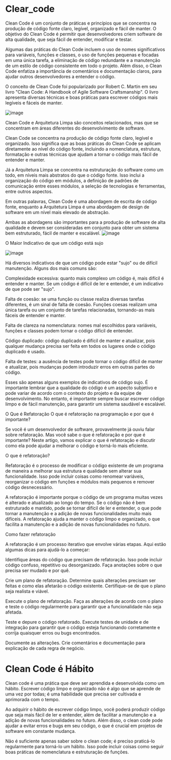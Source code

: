 # Clear_code

Clean Code é um conjunto de práticas e princípios que se concentra na produção de código fonte claro, legível, organizado e fácil de manter. O objetivo do Clean Code é permitir que desenvolvedores criem software de alta qualidade, que seja fácil de entender, modificar e testar.

Algumas das práticas do Clean Code incluem o uso de nomes significativos para variáveis, funções e classes, o uso de funções pequenas e focadas em uma única tarefa, a eliminação de código redundante e a manutenção de um estilo de código consistente em todo o projeto. Além disso, o Clean Code enfatiza a importância de comentários e documentação claros, para ajudar outros desenvolvedores a entender o código.

O conceito de Clean Code foi popularizado por Robert C. Martin em seu livro "Clean Code: A Handbook of Agile Software Craftsmanship". O livro apresenta diversas técnicas e boas práticas para escrever códigos mais legíveis e fáceis de manter.

![image](https://user-images.githubusercontent.com/14266075/226640772-06421a46-cf7b-49ee-9402-57a9b3338c40.png)

Clean Code e Arquitetura Limpa são conceitos relacionados, mas que se concentram em áreas diferentes do desenvolvimento de software.

Clean Code se concentra na produção de código fonte claro, legível e organizado. Isso significa que as boas práticas do Clean Code se aplicam diretamente ao nível do código fonte, incluindo a nomenclatura, estrutura, formatação e outras técnicas que ajudam a tornar o código mais fácil de entender e manter.

Já a Arquitetura Limpa se concentra na estruturação do software como um todo, em níveis mais abstratos do que o código fonte. Isso inclui a organização do código em módulos, a definição de padrões de comunicação entre esses módulos, a seleção de tecnologias e ferramentas, entre outros aspectos.

Em outras palavras, Clean Code é uma abordagem de escrita de código fonte, enquanto a Arquitetura Limpa é uma abordagem de design de software em um nível mais elevado de abstração.

Ambas as abordagens são importantes para a produção de software de alta qualidade e devem ser consideradas em conjunto para obter um sistema bem estruturado, fácil de manter e escalável.
![image](https://user-images.githubusercontent.com/14266075/226642740-d07cd219-2838-4218-a418-52b34010d3a2.png)

 O Maior Indicativo de que um código está sujo
 
 ![image](https://user-images.githubusercontent.com/14266075/226649411-eb62fb9e-da90-4fd6-b3de-4fdcd9fe61d1.png)

Há diversos indicativos de que um código pode estar "sujo" ou de difícil manutenção. Alguns dos mais comuns são:

Complexidade excessiva: quanto mais complexo um código é, mais difícil é entender e manter. Se um código é difícil de ler e entender, é um indicativo de que pode ser "sujo".

Falta de coesão: se uma função ou classe realiza diversas tarefas diferentes, é um sinal de falta de coesão. Funções coesas realizam uma única tarefa ou um conjunto de tarefas relacionadas, tornando-as mais fáceis de entender e manter.

Falta de clareza na nomenclatura: nomes mal escolhidos para variáveis, funções e classes podem tornar o código difícil de entender.

Código duplicado: código duplicado é difícil de manter e atualizar, pois qualquer mudança precisa ser feita em todos os lugares onde o código duplicado é usado.

Falta de testes: a ausência de testes pode tornar o código difícil de manter e atualizar, pois mudanças podem introduzir erros em outras partes do código.

Esses são apenas alguns exemplos de indicativos de código sujo. É importante lembrar que a qualidade do código é um aspecto subjetivo e pode variar de acordo com o contexto do projeto e da equipe de desenvolvimento. No entanto, é importante sempre buscar escrever código limpo e de fácil manutenção, para garantir um sistema saudável e escalável.

O Que é Refatoração
O que é refatoração na programação e por que é importante?

Se você é um desenvolvedor de software, provavelmente já ouviu falar sobre refatoração. Mas você sabe o que é refatoração e por que é importante? Neste artigo, vamos explicar o que é refatoração e discutir como ela pode ajudar a melhorar o código e torná-lo mais eficiente.

O que é refatoração?

Refatoração é o processo de modificar o código existente de um programa de maneira a melhorar sua estrutura e qualidade sem alterar sua funcionalidade. Isso pode incluir coisas como renomear variáveis, reorganizar o código em funções e módulos mais pequenos e remover código desnecessário.

A refatoração é importante porque o código de um programa muitas vezes é alterado e atualizado ao longo do tempo. Se o código não é bem estruturado e mantido, pode se tornar difícil de ler e entender, o que pode tornar a manutenção e a adição de novas funcionalidades muito mais difíceis. A refatoração ajuda a manter o código limpo e organizado, o que facilita a manutenção e a adição de novas funcionalidades no futuro.

Como fazer refatoração

A refatoração é um processo iterativo que envolve várias etapas. Aqui estão algumas dicas para ajudá-lo a começar:

Identifique áreas do código que precisam de refatoração. Isso pode incluir código confuso, repetitivo ou desorganizado. Faça anotações sobre o que precisa ser mudado e por quê.

Crie um plano de refatoração. Determine quais alterações precisam ser feitas e como elas afetarão o código existente. Certifique-se de que o plano seja realista e viável.

Execute o plano de refatoração. Faça as alterações de acordo com o plano e teste o código regularmente para garantir que a funcionalidade não seja afetada.

Teste e depure o código refatorado. Execute testes de unidade e de integração para garantir que o código esteja funcionando corretamente e corrija quaisquer erros ou bugs encontrados.

Documente as alterações. Crie comentários e documentação para explicação de cada regra de negócio.


# Clean Code é Hábito
Clean code é uma prática que deve ser aprendida e desenvolvida como um hábito. Escrever código limpo e organizado não é algo que se aprende de uma vez por todas; é uma habilidade que precisa ser cultivada e aprimorada com o tempo.

Ao adquirir o hábito de escrever código limpo, você poderá produzir código que seja mais fácil de ler e entender, além de facilitar a manutenção e a adição de novas funcionalidades no futuro. Além disso, o clean code pode ajudar a evitar erros e bugs em seu código, o que é crucial em projetos de software em constante mudança.

Não é suficiente apenas saber sobre o clean code; é preciso praticá-lo regularmente para torná-lo um hábito. Isso pode incluir coisas como seguir boas práticas de nomenclatura e estruturação de funções.
